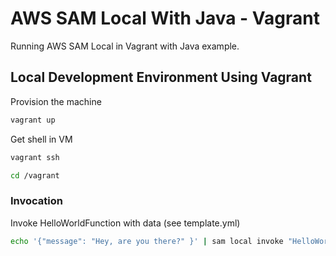 # AWS SAM Local With Java - Vagrant 

Running AWS SAM Local in Vagrant with Java example.

## Local Development Environment Using Vagrant

Provision the machine

```bash
vagrant up
```

Get shell in VM

```bash
vagrant ssh
```



```bash
cd /vagrant
```

### Invocation

Invoke HelloWorldFunction with data (see template.yml)

```bash
echo '{"message": "Hey, are you there?" }' | sam local invoke "HelloWorldFunction"
```
